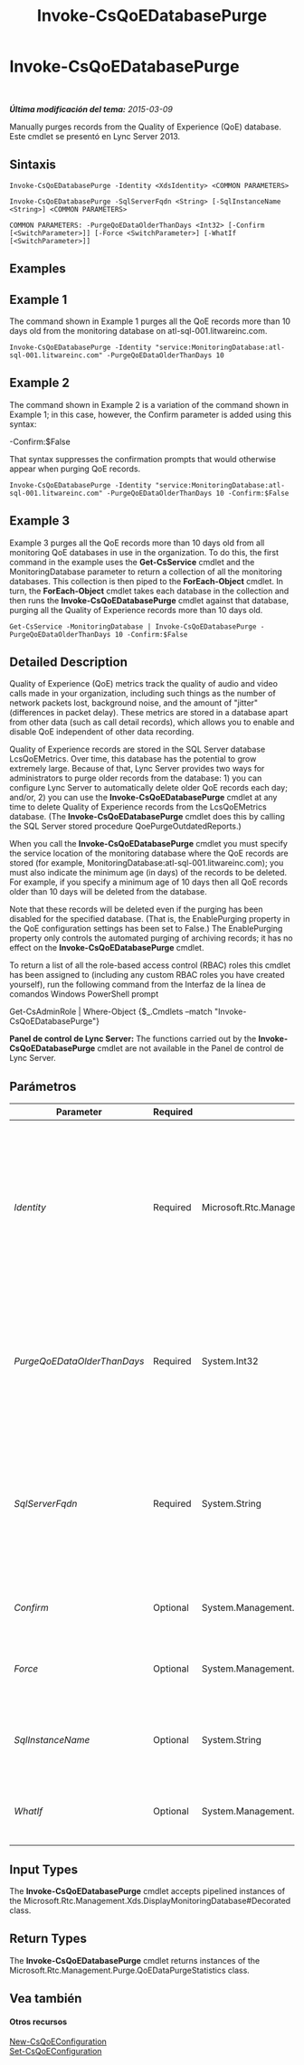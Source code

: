 ﻿---
title: Invoke-CsQoEDatabasePurge
TOCTitle: Invoke-CsQoEDatabasePurge
ms:assetid: c4cae63a-b9dd-485b-8d53-2d81d353b7c3
ms:mtpsurl: https://technet.microsoft.com/es-es/library/JJ205247(v=OCS.15)
ms:contentKeyID: 48276608
ms.date: 01/07/2017
mtps_version: v=OCS.15
ms.translationtype: HT
---

# Invoke-CsQoEDatabasePurge

 

_**Última modificación del tema:** 2015-03-09_

Manually purges records from the Quality of Experience (QoE) database. Este cmdlet se presentó en Lync Server 2013.

## Sintaxis

    Invoke-CsQoEDatabasePurge -Identity <XdsIdentity> <COMMON PARAMETERS>

    Invoke-CsQoEDatabasePurge -SqlServerFqdn <String> [-SqlInstanceName <String>] <COMMON PARAMETERS>

    COMMON PARAMETERS: -PurgeQoEDataOlderThanDays <Int32> [-Confirm [<SwitchParameter>]] [-Force <SwitchParameter>] [-WhatIf [<SwitchParameter>]]

## Examples

## Example 1

The command shown in Example 1 purges all the QoE records more than 10 days old from the monitoring database on atl-sql-001.litwareinc.com.

    Invoke-CsQoEDatabasePurge -Identity "service:MonitoringDatabase:atl-sql-001.litwareinc.com" -PurgeQoEDataOlderThanDays 10

## Example 2

The command shown in Example 2 is a variation of the command shown in Example 1; in this case, however, the Confirm parameter is added using this syntax:

\-Confirm:$False

That syntax suppresses the confirmation prompts that would otherwise appear when purging QoE records.

    Invoke-CsQoEDatabasePurge -Identity "service:MonitoringDatabase:atl-sql-001.litwareinc.com" -PurgeQoEDataOlderThanDays 10 -Confirm:$False

## Example 3

Example 3 purges all the QoE records more than 10 days old from all monitoring QoE databases in use in the organization. To do this, the first command in the example uses the **Get-CsService** cmdlet and the MonitoringDatabase parameter to return a collection of all the monitoring databases. This collection is then piped to the **ForEach-Object** cmdlet. In turn, the **ForEach-Object** cmdlet takes each database in the collection and then runs the **Invoke-CsQoEDatabasePurge** cmdlet against that database, purging all the Quality of Experience records more than 10 days old.

    Get-CsService -MonitoringDatabase | Invoke-CsQoEDatabasePurge -PurgeQoEDataOlderThanDays 10 -Confirm:$False

## Detailed Description

Quality of Experience (QoE) metrics track the quality of audio and video calls made in your organization, including such things as the number of network packets lost, background noise, and the amount of "jitter" (differences in packet delay). These metrics are stored in a database apart from other data (such as call detail records), which allows you to enable and disable QoE independent of other data recording.

Quality of Experience records are stored in the SQL Server database LcsQoEMetrics. Over time, this database has the potential to grow extremely large. Because of that, Lync Server provides two ways for administrators to purge older records from the database: 1) you can configure Lync Server to automatically delete older QoE records each day; and/or, 2) you can use the **Invoke-CsQoEDatabasePurge** cmdlet at any time to delete Quality of Experience records from the LcsQoEMetrics database. (The **Invoke-CsQoEDatabasePurge** cmdlet does this by calling the SQL Server stored procedure QoePurgeOutdatedReports.)

When you call the **Invoke-CsQoEDatabasePurge** cmdlet you must specify the service location of the monitoring database where the QoE records are stored (for example, MonitoringDatabase:atl-sql-001.litwareinc.com); you must also indicate the minimum age (in days) of the records to be deleted. For example, if you specify a minimum age of 10 days then all QoE records older than 10 days will be deleted from the database.

Note that these records will be deleted even if the purging has been disabled for the specified database. (That is, the EnablePurging property in the QoE configuration settings has been set to False.) The EnablePurging property only controls the automated purging of archiving records; it has no effect on the **Invoke-CsQoEDatabasePurge** cmdlet.

To return a list of all the role-based access control (RBAC) roles this cmdlet has been assigned to (including any custom RBAC roles you have created yourself), run the following command from the Interfaz de la línea de comandos Windows PowerShell prompt

Get-CsAdminRole | Where-Object {$\_.Cmdlets –match "Invoke-CsQoEDatabasePurge"}

**Panel de control de Lync Server:** The functions carried out by the **Invoke-CsQoEDatabasePurge** cmdlet are not available in the Panel de control de Lync Server.

## Parámetros


<table>
<colgroup>
<col style="width: 25%" />
<col style="width: 25%" />
<col style="width: 25%" />
<col style="width: 25%" />
</colgroup>
<thead>
<tr class="header">
<th>Parameter</th>
<th>Required</th>
<th>Type</th>
<th>Description</th>
</tr>
</thead>
<tbody>
<tr class="odd">
<td><p><em>Identity</em></p></td>
<td><p>Required</p></td>
<td><p>Microsoft.Rtc.Management.Xds.XdsIdentity</p></td>
<td><p>Service Identity of the monitoring database to be purged. You can retrieve the Identities for your monitoring databases by running this command:</p>
<p>Get-CsService –MonitoringDatabase</p>
<p>Note that you cannot use the Identity parameter and the SqlServerFqdn parameter in the same command.</p></td>
</tr>
<tr class="even">
<td><p><em>PurgeQoEDataOlderThanDays</em></p></td>
<td><p>Required</p></td>
<td><p>System.Int32</p></td>
<td><p>Specifies the age (in days) of the QoE records to be purged from the database; any records older than this value will be deleted.</p>
<p>PurgeQoEDataOlderThanHours can be set to any integer value between 1 and 2147483647, inclusive.</p></td>
</tr>
<tr class="odd">
<td><p><em>SqlServerFqdn</em></p></td>
<td><p>Required</p></td>
<td><p>System.String</p></td>
<td><p>Fully qualified domain name of the computer where the QoE database is located. For example:</p>
<p>-SqlServerFqdn &quot;atl-sql-001.litwareinc.com&quot;</p>
<p>Note that you cannot use the Identity parameter and the SqlServerFqdn parameter in the same command.</p></td>
</tr>
<tr class="even">
<td><p><em>Confirm</em></p></td>
<td><p>Optional</p></td>
<td><p>System.Management.Automation.SwitchParameter</p></td>
<td><p>Prompts you for confirmation before executing the command.</p></td>
</tr>
<tr class="odd">
<td><p><em>Force</em></p></td>
<td><p>Optional</p></td>
<td><p>System.Management.Automation.SwitchParameter</p></td>
<td><p>Suppresses the display of any non-fatal error message that might occur when running the command.</p></td>
</tr>
<tr class="even">
<td><p><em>SqlInstanceName</em></p></td>
<td><p>Optional</p></td>
<td><p>System.String</p></td>
<td><p>SQL Server instance name for the QoE database. For example:</p>
<p>-SqlInstanceName &quot;archinst&quot;</p></td>
</tr>
<tr class="odd">
<td><p><em>WhatIf</em></p></td>
<td><p>Optional</p></td>
<td><p>System.Management.Automation.SwitchParameter</p></td>
<td><p>Describes what would happen if you executed the command without actually executing the command.</p></td>
</tr>
</tbody>
</table>


## Input Types

The **Invoke-CsQoEDatabasePurge** cmdlet accepts pipelined instances of the Microsoft.Rtc.Management.Xds.DisplayMonitoringDatabase\#Decorated class.

## Return Types

The **Invoke-CsQoEDatabasePurge** cmdlet returns instances of the Microsoft.Rtc.Management.Purge.QoEDataPurgeStatistics class.

## Vea también

#### Otros recursos

[New-CsQoEConfiguration](new-csqoeconfiguration.md)  
[Set-CsQoEConfiguration](set-csqoeconfiguration.md)

